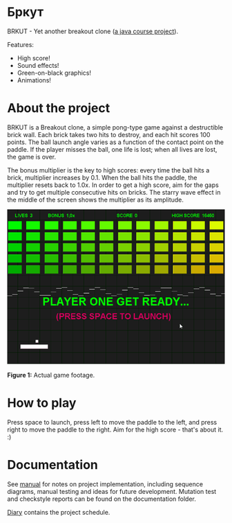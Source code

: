 Бркут
======

BRKUT - Yet another breakout clone ([a java course project](http://javalabra.github.io/Javalabra2014-2/#/pages/)).

Features:
* High score!
* Sound effects!
* Green-on-black graphics!
* Animations!

About the project
=================
BRKUT is a Breakout clone, a simple pong-type game against a destructible brick wall. Each brick takes two hits to destroy, and each hit scores 100 points. The ball launch angle varies as a function of the contact point on the paddle. If the player misses the ball, one life is lost; when all lives are lost, the game is over. 

The bonus multiplier is the key to high scores: every time the ball hits a brick, multiplier increases by 0.1. When the ball hits the paddle, the multiplier resets back to 1.0x. In order to get a high score, aim for the gaps and try to get multiple consecutive hits on bricks. The starry wave effect in the middle of the screen shows the multiplier as its amplitude.

![Screenshot](https://github.com/lopossumi/brkut/blob/master/images/screenshot.gif)

**Figure 1:** Actual game footage.

How to play
===========
Press space to launch, press left to move the paddle to the left, and press right to move the paddle to the right. Aim for the high score - that's about it. :)

Documentation
=============
See [manual](/documentation/manual.md) for notes on project implementation, including sequence diagrams, manual testing and ideas for future development. Mutation test and checkstyle reports can be found on the documentation folder.

[Diary](https://github.com/lopossumi/brkut/blob/master/documentation/diary.md) contains the project schedule.
